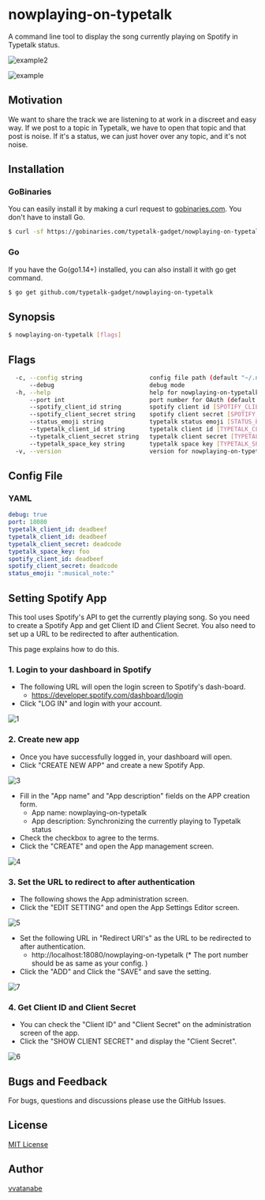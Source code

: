 # nowplaying-on-typetalk

A command line tool to display the song currently playing on Spotify in Typetalk status.

![example2](./capture/example2.png)

![example](./capture/example.png)

## Motivation

We want to share the track we are listening to at work in a discreet and easy way.
If we post to a topic in Typetalk, we have to open that topic and that post is noise.
If it's a status, we can just hover over any topic, and it's not noise.

## Installation

### GoBinaries

You can easily install it by making a curl request to [gobinaries.com](http://gobinaries.com/). You don't have to install Go.

```sh
$ curl -sf https://gobinaries.com/typetalk-gadget/nowplaying-on-typetalk | sh
```

### Go

If you have the Go(go1.14+) installed, you can also install it with go get command.

```sh
$ go get github.com/typetalk-gadget/nowplaying-on-typetalk
```

## Synopsis

```sh
$ nowplaying-on-typetalk [flags]
```

## Flags

```sh
  -c, --config string                   config file path (default "~/.nowplaying-on-typetalk/config.yml". if you set $XDG_CONFIG_HOME, switch default to "$XDG_CONFIG_HOME/nowplaying-on-typetalk/config.yml")
      --debug                           debug mode
  -h, --help                            help for nowplaying-on-typetalk
      --port int                        port number for OAuth (default 18080)
      --spotify_client_id string        spotify client id [SPOTIFY_CLIENT_ID]
      --spotify_client_secret string    spotify client secret [SPOTIFY_CLIENT_SECRET]
      --status_emoji string             typetalk status emoji [STATUS_EMOJI] (default ":musical_note:")
      --typetalk_client_id string       typetalk client id [TYPETALK_CLIENT_ID]
      --typetalk_client_secret string   typetalk client secret [TYPETALK_CLIENT_SECRET]
      --typetalk_space_key string       typetalk space key [TYPETALK_SPACE_KEY]
  -v, --version                         version for nowplaying-on-typetalk
```

## Config File

### YAML

```yaml
debug: true
port: 18080
typetalk_client_id: deadbeef
typetalk_client_id: deadbeef
typetalk_client_secret: deadcode
typetalk_space_key: foo
spotify_client_id: deadbeef
spotify_client_secret: deadcode
status_emoji: ":musical_note:"
```

## Setting Spotify App

This tool uses Spotify's API to get the currently playing song. So you need to create a Spotify App and get Client ID and Client Secret. You also need to set up a URL to be redirected to after authentication.

This page explains how to do this.

### 1. Login to your dashboard in Spotify

- The following URL will open the login screen to Spotify's dash-board.
  - https://developer.spotify.com/dashboard/login
- Click "LOG IN" and login with your account.

![1](./capture/1.png)

### 2. Create new app

- Once you have successfully logged in, your dashboard will open.
- Click "CREATE NEW APP" and create a new Spotify App.

![3](./capture/3.png)

- Fill in the "App name" and "App description" fields on the APP creation form.
  - App name: nowplaying-on-typetalk
  - App description:  Synchronizing the currently playing to Typetalk status
- Check the checkbox to agree to the terms.
- Click the "CREATE" and open the App management screen.

![4](./capture/4.png)

### 3. Set the URL to redirect to after authentication

- The following shows the App administration screen.
- Click the "EDIT SETTING" and open the App Settings Editor screen.

![5](./capture/5.png)

- Set the following URL in "Redirect URI's" as the URL to be redirected to after authentication.
  - http://localhost:18080/nowplaying-on-typetalk (* The port number should be as same as your config. )
- Click the "ADD" and Click the "SAVE" and save the setting.

![7](./capture/7.png)

### 4. Get Client ID and Client Secret

- You can check the "Client ID" and "Client Secret" on the administration screen of the app.
- Click the "SHOW CLIENT SECRET" and display the "Client Secret".

![6](./capture/6.png)

## Bugs and Feedback

For bugs, questions and discussions please use the GitHub Issues.

## License

[MIT License](http://www.opensource.org/licenses/mit-license.php)

## Author

[vvatanabe](https://github.com/vvatanabe)
